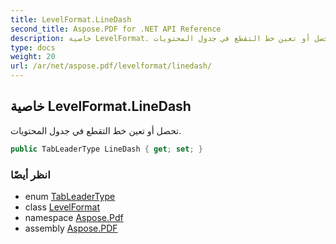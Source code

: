 ```yaml
---
title: LevelFormat.LineDash
second_title: Aspose.PDF for .NET API Reference
description: خاصية LevelFormat. تحصل أو تعين خط التقطع في جدول المحتويات
type: docs
weight: 20
url: /ar/net/aspose.pdf/levelformat/linedash/
---
```

## خاصية LevelFormat.LineDash

تحصل أو تعين خط التقطع في جدول المحتويات.

```csharp
public TabLeaderType LineDash { get; set; }
```

### انظر أيضًا

* enum [TabLeaderType](../../../aspose.pdf.text/tableadertype/)
* class [LevelFormat](../)
* namespace [Aspose.Pdf](../../../aspose.pdf/)
* assembly [Aspose.PDF](../../../)